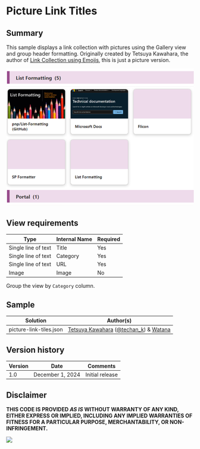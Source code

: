# Picture Link Titles

## Summary
This sample displays a link collection with pictures using the Gallery view and group header formatting. Originally created by Tetsuya Kawahara, the author of [Link Collection using Emojis](https://github.com/pnp/List-Formatting/tree/master/view-samples/emoji-link-tiles), this is just a picture version.

![screenshot of the sample](./assets/screenshot.png)

## View requirements

Type               |Internal Name|Required
-------------------|-------------|--------
Single line of text|Title        |Yes
Single line of text|Category     |Yes
Single line of text|URL          |Yes
Image              |Image        |No

Group the view by `Category` column.

## Sample

Solution|Author(s)
--------|---------
picture-link-tiles.json | [Tetsuya Kawahara](https://github.com/tecchan1107) ([@techan_k](https://twitter.com/techan_k)) & [Watana](https://github.com/watana2)

## Version history

Version |Date             |Comments
--------|-----------------|--------
1.0     |December 1, 2024 |Initial release

## Disclaimer
**THIS CODE IS PROVIDED *AS IS* WITHOUT WARRANTY OF ANY KIND, EITHER EXPRESS OR IMPLIED, INCLUDING ANY IMPLIED WARRANTIES OF FITNESS FOR A PARTICULAR PURPOSE, MERCHANTABILITY, OR NON-INFRINGEMENT.**

<img src="https://pnptelemetry.azurewebsites.net/list-formatting/view-samples/picture-link-tiles" />
